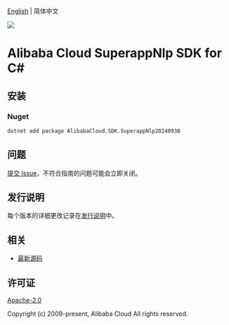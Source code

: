 [English](README.md) | 简体中文

![](https://aliyunsdk-pages.alicdn.com/icons/AlibabaCloud.svg)

# Alibaba Cloud SuperappNlp SDK for C#

## 安装

### Nuget

```bash
dotnet add package AlibabaCloud.SDK.SuperappNlp20240930
```

## 问题

[提交 Issue](https://github.com/aliyun/alibabacloud-csharp-sdk/issues/new)，不符合指南的问题可能会立即关闭。

## 发行说明

每个版本的详细更改记录在[发行说明](./ChangeLog.md)中。

## 相关

* [最新源码](https://github.com/aliyun/alibabacloud-csharp-sdk/)

## 许可证

[Apache-2.0](http://www.apache.org/licenses/LICENSE-2.0)

Copyright (c) 2009-present, Alibaba Cloud All rights reserved.
